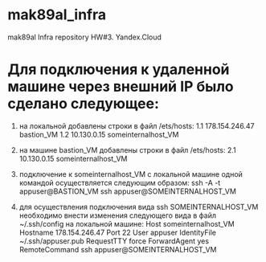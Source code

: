 # mak89al_infra
mak89al Infra repository
HW#3. Yandex.Cloud
# Для подключения к удаленной машине через внешний IP было сделано следующее:
1. на локальной добавлены строки в  файл /ets/hosts:
	1.1 178.154.246.47  bastion_VM
	1.2 10.130.0.15     someinternalhost_VM
2. на машине bastion_VM  добавлены строки в  файл /ets/hosts:
	2.1 10.130.0.15     someinternalhost_VM

3. подключение к someinternalhost_VM с локальной машине одной командой осуществляется следующим образом:
	ssh -A -t appuser@BASTION_VM ssh appuser@SOMEINTERNALHOST_VM
4. для осуществления подключения вида ssh SOMEINTERNALHOST_VM необходимо внести изменения следующего вида  в файл ~/.ssh/config на локальной машине:
    Host someinternalhost_VM
    Hostname 178.154.246.47
    Port 22
    User appuser
    IdentityFile ~/.ssh/appuser.pub
    RequestTTY force
    ForwardAgent yes
    RemoteCommand ssh appuser@SOMEINTERNALHOST_VM
